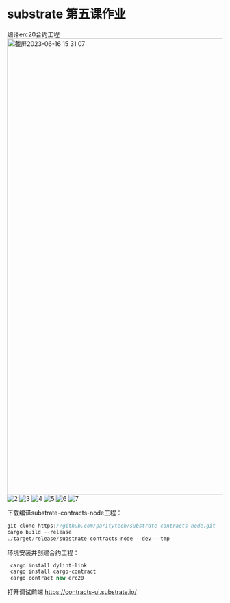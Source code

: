# substrate 第五课作业
编译erc20合约工程
<img width="1066" alt="截屏2023-06-16 15 31 07" src="https://github.com/xuanwenchao/substrate-contracts-node-demo/assets/1876277/19080102-2e7d-46eb-b69e-2996ed64f53f">
![2](https://github.com/xuanwenchao/substrate-contracts-node-demo/assets/1876277/93192952-ff9f-42a2-ac2a-bc6c375c67cf)
![3](https://github.com/xuanwenchao/substrate-contracts-node-demo/assets/1876277/6a422797-297d-43e3-af00-94690cccd0ed)
![4](https://github.com/xuanwenchao/substrate-contracts-node-demo/assets/1876277/056d7936-0a38-40a9-ab37-78db4509cfb6)
![5](https://github.com/xuanwenchao/substrate-contracts-node-demo/assets/1876277/e513b26a-115a-4805-941e-6872cf942819)
![6](https://github.com/xuanwenchao/substrate-contracts-node-demo/assets/1876277/6c2e23b0-4643-4b26-9297-1218939341c2)
![7](https://github.com/xuanwenchao/substrate-contracts-node-demo/assets/1876277/f3f0bdba-30b8-4e82-bf31-50c95ac97429)

下载编译substrate-contracts-node工程：
```js
git clone https://github.com/paritytech/substrate-contracts-node.git
cargo build --release
./target/release/substrate-contracts-node --dev --tmp
```

环境安装并创建合约工程：
```js
 cargo install dylint-link
 cargo install cargo-contract
 cargo contract new erc20
 ```

打开调试前端
https://contracts-ui.substrate.io/
